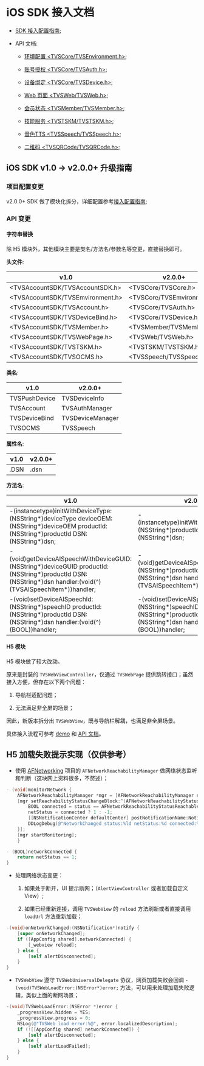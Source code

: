 # iOS SDK 接入文档

* [SDK 接入配置指南][1];

* API 文档:

  * [环境配置 <TVSCore/TVSEnvironment.h>][2];

  * [账号授权 <TVSCore/TVSAuth.h>][3];

  * [设备绑定 <TVSCore/TVSDevice.h>][4];

  * [Web 页面 <TVSWeb/TVSWeb.h>][5];

  * [会员状态 <TVSMember/TVSMember.h>][6];

  * [技能服务 <TVSTSKM/TVSTSKM.h>][7];

  * [音色TTS <TVSSpeech/TVSSpeech.h>][8];

  * [二维码 <TVSQRCode/TVSQRCode.h>][9];
  
## iOS SDK v1.0 -> v2.0.0+ 升级指南

### 项目配置变更

v2.0.0+ SDK 做了模块化拆分，详细配置参考[接入配置指南][10];

### API 变更

#### 字符串替换

除 H5 模块外，其他模块主要是类名/方法名/参数名等变更，直接替换即可。

**头文件**:

| v1.0 | v2.0.0+ |
| ------ | ------ |
| <TVSAccountSDK/TVSAccountSDK.h> | <TVSCore/TVSCore.h> |
| <TVSAccountSDK/TVSEmvironment.h> | <TVSCore/TVSEmvironment.h> |
| <TVSAccountSDK/TVSAccount.h> | <TVSCore/TVSAuth.h> |
| <TVSAccountSDK/TVSDeviceBind.h> | <TVSCore/TVSDevice.h> |
| <TVSAccountSDK/TVSMember.h> | <TVSMember/TVSMember.h> |
| <TVSAccountSDK/TVSWebPage.h> | <TVSWeb/TVSWeb.h> |
| <TVSAccountSDK/TVSTSKM.h> | <TVSTSKM/TVSTSKM.h> |
| <TVSAccountSDK/TVSOCMS.h> | <TVSSpeech/TVSSpeech.h> |

**类名**:

| v1.0 | v2.0.0+ |
| ------ | ------ |
| TVSPushDevice | TVSDeviceInfo |
| TVSAccount | TVSAuthManager |
| TVSDeviceBind | TVSDeviceManager |
| TVSOCMS | TVSSpeech |

**属性名**:

| v1.0 | v2.0.0+ |
| ------ | ------ |
| .DSN | .dsn |

**方法名**:

| v1.0 | v2.0.0+ |
| ------ | ------ |
| -(instancetype)initWithDeviceType:(NSString*)deviceType deviceOEM:(NSString*)deviceOEM productId:(NSString*)productId DSN:(NSString*)dsn; | -(instancetype)initWithDeviceProductId:(NSString*)productId dsn:(NSString*)dsn; |
| -(void)getDeviceAISpeechWithDeviceGUID:(NSString*)deviceGUID productId:(NSString*)productId DSN:(NSString*)dsn handler:(void(^)(TVSAISpeechItem*))handler; | -(void)getDeviceAISpeechWithProductId:(NSString*)productId dsn:(NSString*)dsn handler:(void(^)(TVSAISpeechItem*))handler; |
| -(void)setDeviceAISpeechId:(NSString*)speechID productId:(NSString*)productId DSN:(NSString*)dsn handler:(void(^)(BOOL))handler; | -(void)setDeviceAISpeechId:(NSString*)speechID productId:(NSString*)productId dsn:(NSString*)dsn handler:(void(^)(BOOL))handler; |

#### H5 模块

H5 模块做了较大改动。

原来是封装的 `TVSWebViewController`，仅通过 `TVSWebPage` 提供跳转接口；虽然接入方便，但存在以下两个问题：

1. 导航栏适配问题；

2. 无法满足非全屏的场景；

因此，新版本拆分出 `TVSWebView`，既与导航栏解耦，也满足非全屏场景。

具体接入流程可参考 [demo][11] 和 [API 文档][12]。

## H5 加载失败提示实现（仅供参考）

* 使用 [AFNetworking][1] 项目的 `AFNetworkReachabilityManager` 做网络状态监听和判断（这块网上资料很多，不赘述）；

```objective-c
- (void)monitorNetwork {
    AFNetworkReachabilityManager *mgr = [AFNetworkReachabilityManager sharedManager];
    [mgr setReachabilityStatusChangeBlock:^(AFNetworkReachabilityStatus status) {
        BOOL connected = status == AFNetworkReachabilityStatusReachableViaWiFi || status == AFNetworkReachabilityStatusReachableViaWWAN;
        netStatus = connected ? 1 : -1;
        [[NSNotificationCenter defaultCenter] postNotificationName:NotifyNetworkChanged object:self userInfo:@{@"netStatus":[NSNumber numberWithInteger:netStatus]}];
        DDLogDebug(@"NetworkChanged status:%ld netStatus:%d connected:%@", status, netStatus, connected?@"YES":@"NO");
    }];
    [mgr startMonitoring];
    }

- (BOOL)networkConnected {
    return netStatus == 1;
}
```

* 处理网络状态变更：

  1. 如果处于断开，UI 提示断网；（`AlertViewController` 或者加载自定义 View）;

  2. 如果已经重新连接，调用 `TVSWebView` 的 `reload` 方法刷新或者直接调用 `loadUrl` 方法重新加载；
  
```objective-c
-(void)onNetworkChanged:(NSNotification*)notify {
    [super onNetworkChanged];
    if ([AppConfig shared].networkConnected) {
        [_webview reload];
    } else {
        [self alertDisconnected];
    }
}
```

* `TVSWebView` 遵守 `TVSWebUniversalDelegate` 协议，网页加载失败会回调 `-(void)TVSWebLoadError:(NSError*)error;` 方法，可以用来处理加载失败逻辑，类似上面的断网场景；

```objective-c
-(void)TVSWebLoadError:(NSError *)error {
    _progressView.hidden = YES;
    _progressView.progress = 0;
    NSLog(@"TVSWeb load error:%@", error.localizedDescription);
    if (![[AppConfig shared] networkConnected]) {
        [self alertDisconnected];
    } else {
        [self alertLoadFailed];
    }
}
```

 
[1]: https://github.com/AFNetworking/AFNetworking



  [1]: https://github.com/TencentDingdang/dmsdk/blob/master/doc/iOS/%E5%8E%82%E5%95%86APP(iOS)%E6%8E%A5%E5%85%A5%E9%85%8D%E7%BD%AE%E6%8C%87%E5%8D%97.md

  [2]: https://github.com/TencentDingdang/dmsdk/blob/master/doc/iOS/api-doc/TVSEnvironment.md

  [3]: https://github.com/TencentDingdang/dmsdk/blob/master/doc/iOS/api-doc/TVSAuth.md

  [4]: https://github.com/TencentDingdang/dmsdk/blob/master/doc/iOS/api-doc/TVSDevice.md

  [5]: https://github.com/TencentDingdang/dmsdk/blob/master/doc/iOS/api-doc/TVSWeb.md

  [6]: https://github.com/TencentDingdang/dmsdk/blob/master/doc/iOS/api-doc/TVSMember.md

  [7]: https://github.com/TencentDingdang/dmsdk/blob/master/doc/iOS/api-doc/TVSTSKM.md

  [8]: https://github.com/TencentDingdang/dmsdk/blob/master/doc/iOS/api-doc/TVSSpeech.md

  [9]: https://github.com/TencentDingdang/dmsdk/blob/master/doc/iOS/api-doc/TVSQRCode.md
  
  [10]: https://github.com/TencentDingdang/dmsdk/blob/master/doc/iOS/厂商APP(iOS)接入配置指南.md
  
  [11]: https://github.com/TencentDingdang/dmsdk/blob/master/demo/iOS/TVSAccountDemo/TVSAccountDemo/BrowserVC.m
  
  [12]: https://github.com/TencentDingdang/dmsdk/blob/master/doc/iOS/api-doc/TVSWeb.md
